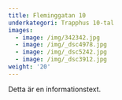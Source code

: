 ```yaml
---
title: Fleminggatan 10
underkategori: Trapphus 10-tal
images:
  - image: /img/342342.jpg
  - image: /img/_dsc4978.jpg
  - image: /img/_dsc5242.jpg
  - image: /img/_dsc3912.jpg
weight: '20'
---
```

Detta är en informationstext.
